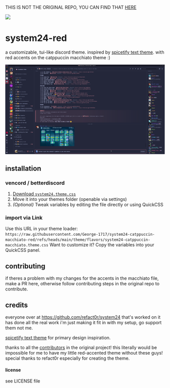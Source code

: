 THIS IS NOT THE ORIGINAL REPO, YOU CAN FIND THAT [HERE](https://github.com/refact0r/system24)

<img src="https://github.com/refact0r/system24/raw/main/assets/preview.png">

# system24-red

a customizable, tui-like discord theme. inspired by [spicetify text theme](https://github.com/spicetify/spicetify-themes/tree/master/text). with red accents on the catppuccin macchiato theme :)

<img src="https://github.com/George-1717/system24-catppuccin-macchiato-red/raw/main/assets/screenshot.png">

## installation

### vencord / betterdiscord

1. [Download `system24.theme.css`](https://raw.githubusercontent.com/George-1717/system24-catppuccin-macchiato-red/refs/heads/main/theme/flavors/system24-catppuccin-macchiato.theme.css)
2. Move it into your themes folder (openable via settings)
3. *(Optional)* Tweak variables by editing the file directly or using QuickCSS

### import via Link

Use this URL in your theme loader: `https://raw.githubusercontent.com/George-1717/system24-catppuccin-macchiato-red/refs/heads/main/theme/flavors/system24-catppuccin-macchiato.theme.css` Want to customize it? Copy the variables into your QuickCSS panel.

## contributing

if theres a problem with my changes for the accents in the macchiato file, make a PR here, otherwise follow contributing steps in the original repo to contribute.

## credits

everyone over at https://github.com/refact0r/system24 that's worked on it has done all the real work i'm just making it fit in with my setup, go support them not me.

[spicetify text theme](https://github.com/spicetify/spicetify-themes/tree/master/text) for primary design inspiration.

thanks to all the [contributors](https://github.com/refact0r/system24/graphs/contributors) in the original project! this literally would be impossible for me to have my little red-accented theme without these guys! special thanks to refact0r especially for creating the theme.

#### license

see LICENSE file
